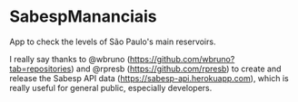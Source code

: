 # SabespMananciais

App to check the levels of São Paulo's main reservoirs.

I really say thanks to @wbruno (https://github.com/wbruno?tab=repositories) and @rpresb (https://github.com/rpresb) to create and release the Sabesp API data (https://sabesp-api.herokuapp.com), which is really useful for general public, especially developers.
